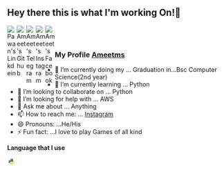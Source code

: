 ## Hey there this is what I'm working On!👋



<a href="https://linkedin.com/in/imthepk">
  <img align="left" alt="Pawan's Linkdein" width="22px" src="https://cdn.jsdelivr.net/npm/simple-icons@v3/icons/linkedin.svg" />
</a>

<a href="https://github.com/Ameetms">
  <img align="left" alt="Ameet's Github" width="22px" src="https://cdn.jsdelivr.net/npm/simple-icons@v3/icons/github.svg" />
</a>
<a href="https://t.me/ameetms">
  <img align="left" alt="Ameet's Telegram" width="22px" src="https://cdn.jsdelivr.net/npm/simple-icons@v3/icons/telegram.svg" />
</a>
<a href="https://instagram.com/ameet_m.s/">
  <img align="left" alt="Ameet's Instagram" width="22px" src="https://cdn.jsdelivr.net/npm/simple-icons@v3/icons/instagram.svg" />
</a>
<a href="https://www.facebook.com/profile.php?id=100007835895490/">
  <img align="left" alt="Ameet's Facebook" width="22px" src="https://cdn.jsdelivr.net/npm/simple-icons@v3/icons/facebook.svg" />
</a>


<br/>
<br/>

### My Profile [Ameetms](https://about.me/ameet_m.s)
- 🔭 I’m currently doing my ...  Graduation in...Bsc Computer Science(2nd year)
- 🌱 I’m currently learning ...  Python
- 👯 I’m looking to collaborate on ...  Python
- 🤔 I’m looking for help with ...  AWS
- 💬 Ask me about ...  Anything
- 📫 How to reach me: ...  [Instagram](https://www.instagram.com/ameet_m.s)
- 😄 Pronouns: ...He/His
- ⚡ Fun fact: ...I love to play Games of all kind

**Language that I use**

<code><img height="20" src="https://raw.githubusercontent.com/github/explore/80688e429a7d4ef2fca1e82350fe8e3517d3494d/topics/python/python.png"></code>
